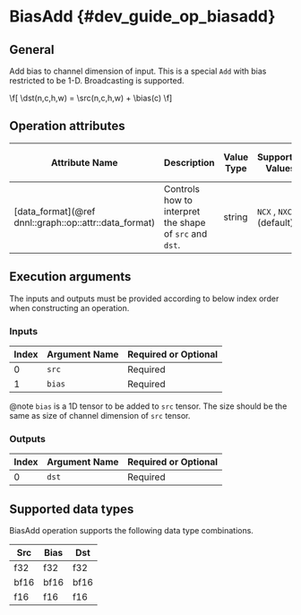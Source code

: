 BiasAdd {#dev_guide_op_biasadd}
===============================

## General

Add bias to channel dimension of input. This is a special `Add` with bias
restricted to be 1-D. Broadcasting is supported.

  \f[ \dst(n,c,h,w) = \src(n,c,h,w) + \bias(c) \f]

## Operation attributes

Attribute Name | Description | Value Type |Supported Values | Required or Optional
-- | -- | --| --|--
[data_format](@ref dnnl::graph::op::attr::data_format) | Controls how to interpret the shape of `src` and `dst`. |string |`NCX` , `NXC` (default)  | Optional

## Execution arguments

The inputs and outputs must be provided according to below index order when
constructing an operation.

### Inputs

| Index | Argument Name | Required or Optional |
| ----- | ------------- | -------------------- |
| 0     | `src`         | Required             |
| 1     | `bias`        | Required             |

@note `bias` is a 1D tensor to be added to `src` tensor. The size should be the
same as size of channel dimension of `src` tensor.

### Outputs

| Index | Argument Name | Required or Optional |
| ----- | ------------- | -------------------- |
| 0     | `dst`         | Required             |

## Supported data types

BiasAdd operation supports the following data type combinations.

| Src  |  Bias  | Dst     |
| ---- | ------ | ------- |
| f32  | f32    | f32     |
| bf16 | bf16   | bf16    |
| f16  | f16    | f16     |
